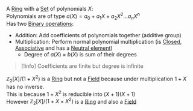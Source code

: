 A [Ring](./Ring.md) with a [Set](../Basic%20terms/Set.md) of polynomials $X$:  
Polynomials are of type $a(X)=a_0+a_1X+a_2X^2\dots a_nX^n$  
Has two [Binary operations](../Basic%20terms/Binary_Operation.md):  
- Addition: Add coefficients of polynomials together (additive group)  
- Multiplication: Perform normal polynomial multiplication (is [Closed](../Properties/Closed.md), [Associative](../Properties/Associative.md) and has a [Neutral element](../Properties/Neutral_element.md))  
	- Degree of $a(X)\times b(X)$ is sum of their degrees  
  
> [!info] Coefficients are finite but degree is infinite  
  
$\mathbb{Z}_2[X]/(1+X^2)$ is a [Ring](./Ring.md) but not a [Field](../Fields/Field.md) because under multiplication $1+X$ has no inverse.  
This is because $1+X^2$ is reducible into $(X+1)(X+1)$  
However $\mathbb{Z}_2[X]/(1+X+X^2)$ is a [Ring](./Ring.md) and also a [Field](../Fields/Field.md)